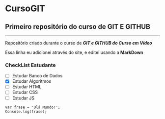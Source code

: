 # CursoGIT
 ## Primeiro repositório do curso de GIT E GITHUB
***
Repositório criado durante o curso de _**GIT e GITHUB do Curso em Vídeo**_

Essa linha eu adicionei através do site, e editei usando a **MarkDown**

### CheckList Estudante
- [ ] Estudar Banco de Dados
- [x] Estudar Algoritmos
- [ ] Estudar HTML
- [ ] Estudar CSS
- [ ] Estudar JS 

```
var frase = 'Olá Mundo!';
Console.log(frase);

```
